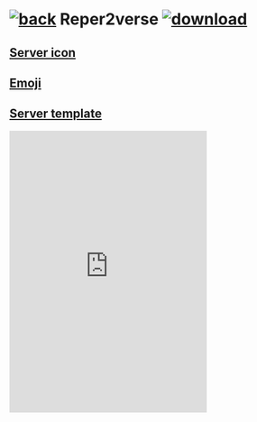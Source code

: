 # [![back](https://cdn.discordapp.com/emojis/887168885747511396?size=32)](https://reper2.github.io/Downloadable-Files/discord/guilds) Reper2verse [![download](https://cdn.discordapp.com/emojis/885670815725674527.png?size=32)](https://raw.githubusercontent.com/Reper2/Downloadable-Files/master/discord/guilds/771861170256085023.md)

[Server icon](https://cdn.discordapp.com/icons/771861170256085023/c6e18289481896794fb9c7ef70427045.png?size=4096)
---

[Emoji](https://reper2.github.io/Downloadable-Files/discord/guilds/771861170256085023/emoji)
---

[Server template](https://discord.new/KUHBFybPyV36)
---

<iframe src="https://discord.com/widget?id=771861170256085023&theme=dark" width="350" height="500" allowtransparency="true" frameborder="0" sandbox="allow-popups allow-popups-to-escape-sandbox allow-same-origin allow-scripts"></iframe>
